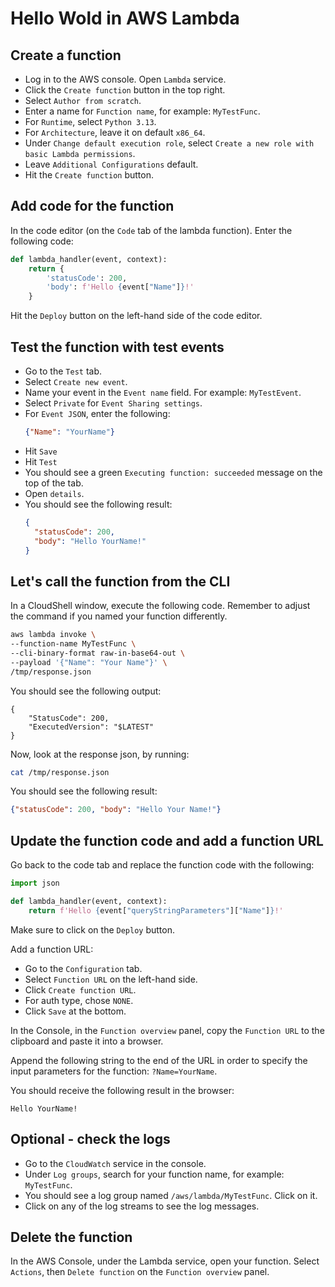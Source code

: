 # Hello Wold in AWS Lambda

## Create a function

- Log in to the AWS console. Open `Lambda` service.
- Click the `Create function` button in the top right.
- Select `Author from scratch`.
- Enter a name for `Function name`, for example: `MyTestFunc`.
- For `Runtime`, select `Python 3.13`.
- For `Architecture`, leave it on default `x86_64`.
- Under `Change default execution role`, select `Create a new role with basic Lambda permissions`.
- Leave `Additional Configurations` default.
- Hit the `Create function` button.

## Add code for the function

In the code editor (on the `Code` tab of the lambda function). Enter the following code:

```Python
def lambda_handler(event, context):
    return {
        'statusCode': 200,
        'body': f'Hello {event["Name"]}!'
    }
```

Hit the `Deploy` button on the left-hand side of the code editor.

## Test the function with test events

- Go to the `Test` tab.
- Select `Create new event`.
- Name your event in the `Event name` field. For example: `MyTestEvent`.
- Select `Private` for `Event Sharing settings`.
- For `Event JSON`, enter the following:
  ```JSON
  {"Name": "YourName"}
  ```
- Hit `Save`
- Hit `Test`
- You should see a green `Executing function: succeeded` message on the top of the tab.
- Open `details`.
- You should see the following result:
  ```JSON
  {
    "statusCode": 200,
    "body": "Hello YourName!"
  }
  ```

## Let's call the function from the CLI

In a CloudShell window, execute the following code. Remember to adjust the command if you named your function differently.

```Bash
aws lambda invoke \
--function-name MyTestFunc \
--cli-binary-format raw-in-base64-out \
--payload '{"Name": "Your Name"}' \
/tmp/response.json
```

You should see the following output:

```
{
    "StatusCode": 200,
    "ExecutedVersion": "$LATEST"
}
```

Now, look at the response json, by running:

```Bash
cat /tmp/response.json
```

You should see the following result:

```JSON
{"statusCode": 200, "body": "Hello Your Name!"}
```

## Update the function code and add a function URL

Go back to the code tab and replace the function code with the following:

```Python
import json

def lambda_handler(event, context):
    return f'Hello {event["queryStringParameters"]["Name"]}!'
```

Make sure to click on the `Deploy` button.

Add a function URL:
- Go to the `Configuration` tab.
- Select `Function URL` on the left-hand side.
- Click `Create function URL`.
- For auth type, chose `NONE`.
- Click `Save` at the bottom.

In the Console, in the `Function overview` panel, copy the `Function URL` to the clipboard and paste it into a browser.

Append the following string to the end of the URL in order to specify the input parameters for the function:
`?Name=YourName`.

You should receive the following result in the browser:

```
Hello YourName!
```

## Optional - check the logs

- Go to the `CloudWatch` service in the console.
- Under `Log groups`, search for your function name, for example: `MyTestFunc`.
- You should see a log group named `/aws/lambda/MyTestFunc`. Click on it.
- Click on any of the log streams to see the log messages.

## Delete the function

In the AWS Console, under the Lambda service, open your function.
Select `Actions`, then `Delete function` on the `Function overview` panel.
